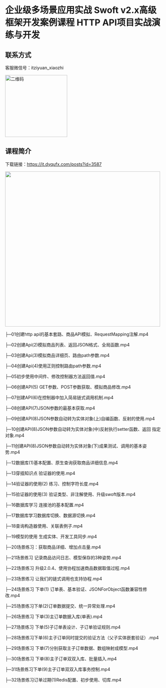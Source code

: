 # 企业级多场景应用实战 Swoft v2.x高级框架开发案例课程 HTTP API项目实战演练与开发

## 联系方式

客服微信号：itziyuan_xiaozhi

<img src="https://ziyuanyun.oss-cn-guangzhou.aliyuncs.com/common/20240614073449/666b82192834a.jpg" width="200" height="200" alt="二维码">

## 课程简介

下载链接：https://it.dyqufx.com/posts?id=3587

<img src="https://ziyuanyun.oss-cn-guangzhou.aliyuncs.com/yun/20240515185230/664493ee8d09a.jpg" width="500" alt="">

  

 ├─01创建http api的基本套路、商品API模拟、RequestMapping注解.mp4

 ├─02创建Api(2)模拟商品列表、返回JSON格式、全局函数.mp4

 ├─03创建Api(3)模拟商品详细页、路由path参数.mp4

 ├─04创建Api(4)使用正则控制路由path参数.mp4

 ├─05初步使用中间件、修改控制器方法返回值.mp4

 ├─06创建API(5) GET参数、POST参数获取、模拟商品修改.mp4

 ├─07创建API(6)在控制器中加入简易链式调用机制.mp4

 ├─08创建API(7)JSON参数的最基本获取.mp4

 ├─09创建API(8)JSON参数自动转为实体对象(上)自编函数、反射的使用.mp4

 ├─10创建API(8)JSON参数自动转为实体对象(中)反射执行setter函数、返回 指定对象.mp4

 ├─11创建API(8)JSON参数自动转为实体对象(下)成果测试、调用的基本姿势.mp4

 ├─12数据库(1)基本配置、原生查询获取商品详细信息.mp4

 ├─13穿插知识点 验证器的使用.mp4

 ├─14验证器的使用(2) 练习、控制字符长度.mp4

 ├─15验证器的使用(3) 验证类型、非注解使用、升级swoft版本.mp4

 ├─16数据库学习 连接池的基本配置.mp4

 ├─17数据库学习数据库切换、数据源切换.mp4

 ├─18查询构造器使用、关联表例子.mp4

 ├─19模型的使用 生成实体、开发工具同步.mp4

 ├─20场景练习：获取商品详细、增加点击量.mp4

 ├─21场景练习 记录商品访问日志、模型保存的3种姿势.mp4

 ├─22场景练习 升级2.0.4、使用协程加速商品数据取值过程.mp4

 ├─23场景练习 让我们的链式调用也支持协程.mp4

 ├─24场景练习 下单(1) 订单表、基本验证、JSONForObject函数兼容性修改.mp4

 ├─25场景练习下单(2)订单数据提交、统一异常处理.mp4

 ├─26场景练习 下单(3)主订单数据入库(单表).mp4

 ├─27场景练习 下单(5)子订单表设计、子订单验证规则.mp4

 ├─28场景练习下单(6)主子订单同时提交的验证方法（父子实体嵌套验证）.mp4

 ├─29场景练习 下单(7)分别获取主子订单数据、数组映射成模型.mp4

 ├─30场景练习 下单(8)主子订单双双入库、批量插入.mp4

 ├─31场景练习下单(9)主子订单双双入库事务控制.mp4

 ├─32场景练习订单过期(1)Redis配置、初步使用、切库.mp4

  